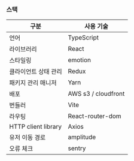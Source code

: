 ### 스택

| 구분                 | 사용 기술           |
| -------------------- | ------------------- |
| 언어                 | TypeScript          |
| 라이브러리           | React               |
| 스타일링             | emotion             |
| 클라이언트 상태 관리 | Redux               |
| 패키지 관리 매니저   | Yarn                |
| 배포                 | AWS s3 / cloudfront |
| 번들러               | Vite                |
| 라우팅               | React-router-dom    |
| HTTP client library  | Axios               |
| 유저 이동 경로       | amplitude           |
| 오류 체크            | sentry              |
